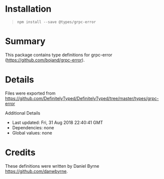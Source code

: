 # Installation
> `npm install --save @types/grpc-error`

# Summary
This package contains type definitions for grpc-error (https://github.com/bojand/grpc-error).

# Details
Files were exported from https://github.com/DefinitelyTyped/DefinitelyTyped/tree/master/types/grpc-error

Additional Details
 * Last updated: Fri, 31 Aug 2018 22:40:41 GMT
 * Dependencies: none
 * Global values: none

# Credits
These definitions were written by Daniel Byrne <https://github.com/danwbyrne>.
